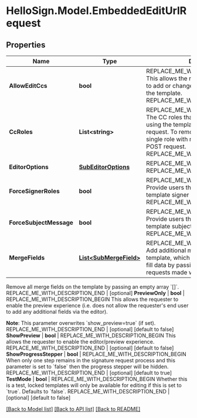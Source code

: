 # HelloSign.Model.EmbeddedEditUrlRequest

## Properties

Name | Type | Description | Notes
------------ | ------------- | ------------- | -------------
**AllowEditCcs** | **bool** | REPLACE_ME_WITH_DESCRIPTION_BEGIN This allows the requester to enable/disable to add or change CC roles when editing the template. REPLACE_ME_WITH_DESCRIPTION_END | [optional] [default to false]
**CcRoles** | **List&lt;string&gt;** | REPLACE_ME_WITH_DESCRIPTION_BEGIN The CC roles that must be assigned when using the template to send a signature request. To remove all CC roles, pass in a single role with no name. For use in a POST request. REPLACE_ME_WITH_DESCRIPTION_END | [optional] 
**EditorOptions** | [**SubEditorOptions**](SubEditorOptions.md) | REPLACE_ME_WITH_DESCRIPTION_BEGIN  REPLACE_ME_WITH_DESCRIPTION_END | [optional] 
**ForceSignerRoles** | **bool** | REPLACE_ME_WITH_DESCRIPTION_BEGIN Provide users the ability to review/edit the template signer roles. REPLACE_ME_WITH_DESCRIPTION_END | [optional] [default to false]
**ForceSubjectMessage** | **bool** | REPLACE_ME_WITH_DESCRIPTION_BEGIN Provide users the ability to review/edit the template subject and message. REPLACE_ME_WITH_DESCRIPTION_END | [optional] [default to false]
**MergeFields** | [**List&lt;SubMergeField&gt;**](SubMergeField.md) | REPLACE_ME_WITH_DESCRIPTION_BEGIN Add additional merge fields to the template, which can be used used to pre-fill data by passing values into signature requests made with that template.  
  
Remove all merge fields on the template by passing an empty array &#x60;[]&#x60;. REPLACE_ME_WITH_DESCRIPTION_END | [optional] 
**PreviewOnly** | **bool** | REPLACE_ME_WITH_DESCRIPTION_BEGIN This allows the requester to enable the preview experience (i.e. does not allow the requester&#39;s end user to add any additional fields via the editor).

**Note**: This parameter overwrites &#x60;show_preview&#x3D;true&#x60; (if set). REPLACE_ME_WITH_DESCRIPTION_END | [optional] [default to false]
**ShowPreview** | **bool** | REPLACE_ME_WITH_DESCRIPTION_BEGIN This allows the requester to enable the editor/preview experience. REPLACE_ME_WITH_DESCRIPTION_END | [optional] [default to false]
**ShowProgressStepper** | **bool** | REPLACE_ME_WITH_DESCRIPTION_BEGIN When only one step remains in the signature request process and this parameter is set to &#x60;false&#x60; then the progress stepper will be hidden. REPLACE_ME_WITH_DESCRIPTION_END | [optional] [default to true]
**TestMode** | **bool** | REPLACE_ME_WITH_DESCRIPTION_BEGIN Whether this is a test, locked templates will only be available for editing if this is set to &#x60;true&#x60;. Defaults to &#x60;false&#x60;. REPLACE_ME_WITH_DESCRIPTION_END | [optional] [default to false]

[[Back to Model list]](../README.md#documentation-for-models) [[Back to API list]](../README.md#documentation-for-api-endpoints) [[Back to README]](../README.md)

